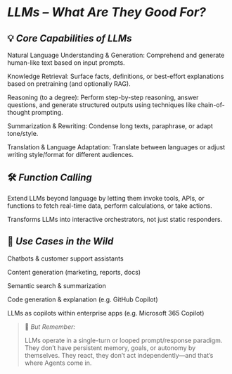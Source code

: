 
# *LLMs – What Are They Good For?*


## 💡 *Core Capabilities of LLMs*

Natural Language Understanding & Generation: Comprehend and generate human-like text based on input prompts.

Knowledge Retrieval: Surface facts, definitions, or best-effort explanations based on pretraining (and optionally RAG).

Reasoning (to a degree): Perform step-by-step reasoning, answer questions, and generate structured outputs using techniques like chain-of-thought prompting.

Summarization & Rewriting: Condense long texts, paraphrase, or adapt tone/style.

Translation & Language Adaptation: Translate between languages or adjust writing style/format for different audiences.

## 🛠️ *Function Calling*

Extend LLMs beyond language by letting them invoke tools, APIs, or functions to fetch real-time data, perform calculations, or take actions.

Transforms LLMs into interactive orchestrators, not just static responders.

## 📌 *Use Cases in the Wild*

Chatbots & customer support assistants

Content generation (marketing, reports, docs)

Semantic search & summarization

Code generation & explanation (e.g. GitHub Copilot)

LLMs as copilots within enterprise apps (e.g. Microsoft 365 Copilot)


>
> 🧠 *But Remember:*
>
> LLMs operate in a single-turn or looped prompt/response paradigm. They don’t have persistent memory, goals, or autonomy by themselves.
> They react, they don’t act independently—and that’s where Agents come in.

